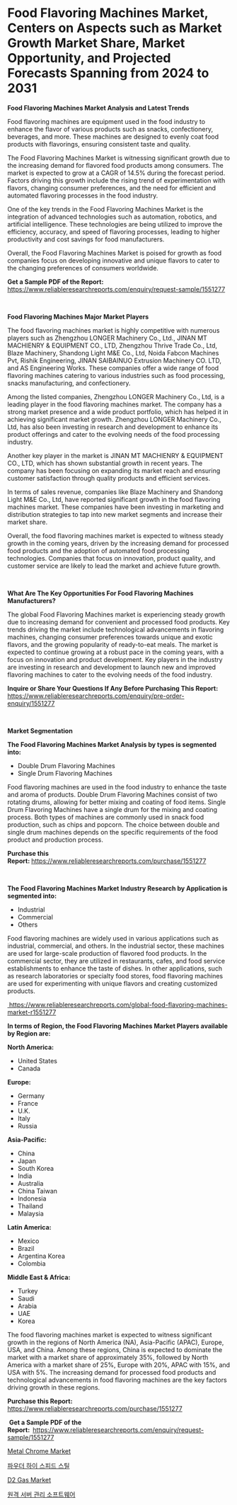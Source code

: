 <p><h1>Food Flavoring Machines Market, Centers on Aspects such as Market Growth Market Share, Market Opportunity, and Projected Forecasts Spanning from 2024 to 2031</h1></p><p><strong>Food Flavoring Machines Market Analysis and Latest Trends</strong></p>
<p><p>Food flavoring machines are equipment used in the food industry to enhance the flavor of various products such as snacks, confectionery, beverages, and more. These machines are designed to evenly coat food products with flavorings, ensuring consistent taste and quality.</p><p>The Food Flavoring Machines Market is witnessing significant growth due to the increasing demand for flavored food products among consumers. The market is expected to grow at a CAGR of 14.5% during the forecast period. Factors driving this growth include the rising trend of experimentation with flavors, changing consumer preferences, and the need for efficient and automated flavoring processes in the food industry.</p><p>One of the key trends in the Food Flavoring Machines Market is the integration of advanced technologies such as automation, robotics, and artificial intelligence. These technologies are being utilized to improve the efficiency, accuracy, and speed of flavoring processes, leading to higher productivity and cost savings for food manufacturers.</p><p>Overall, the Food Flavoring Machines Market is poised for growth as food companies focus on developing innovative and unique flavors to cater to the changing preferences of consumers worldwide.</p></p>
<p><strong>Get a Sample PDF of the Report:&nbsp;</strong> <a href="https://www.reliableresearchreports.com/enquiry/request-sample/1551277">https://www.reliableresearchreports.com/enquiry/request-sample/1551277</a></p>
<p>&nbsp;</p>
<p><strong>Food Flavoring Machines Major Market Players</strong></p>
<p><p>The food flavoring machines market is highly competitive with numerous players such as Zhengzhou LONGER Machinery Co., Ltd., JINAN MT MACHIENRY & EQUIPMENT CO., LTD, Zhengzhou Thrive Trade Co., Ltd, Blaze Machinery, Shandong Light M&E Co., Ltd, Noida Fabcon Machines Pvt, Rishik Engineering, JINAN SAIBAINUO Extrusion Machinery CO. LTD, and AS Engineering Works. These companies offer a wide range of food flavoring machines catering to various industries such as food processing, snacks manufacturing, and confectionery.</p><p>Among the listed companies, Zhengzhou LONGER Machinery Co., Ltd, is a leading player in the food flavoring machines market. The company has a strong market presence and a wide product portfolio, which has helped it in achieving significant market growth. Zhengzhou LONGER Machinery Co., Ltd, has also been investing in research and development to enhance its product offerings and cater to the evolving needs of the food processing industry.</p><p>Another key player in the market is JINAN MT MACHIENRY & EQUIPMENT CO., LTD, which has shown substantial growth in recent years. The company has been focusing on expanding its market reach and ensuring customer satisfaction through quality products and efficient services.</p><p>In terms of sales revenue, companies like Blaze Machinery and Shandong Light M&E Co., Ltd, have reported significant growth in the food flavoring machines market. These companies have been investing in marketing and distribution strategies to tap into new market segments and increase their market share.</p><p>Overall, the food flavoring machines market is expected to witness steady growth in the coming years, driven by the increasing demand for processed food products and the adoption of automated food processing technologies. Companies that focus on innovation, product quality, and customer service are likely to lead the market and achieve future growth.</p></p>
<p>&nbsp;</p>
<p><strong>What Are The Key Opportunities For Food Flavoring Machines Manufacturers?</strong></p>
<p><p>The global Food Flavoring Machines market is experiencing steady growth due to increasing demand for convenient and processed food products. Key trends driving the market include technological advancements in flavoring machines, changing consumer preferences towards unique and exotic flavors, and the growing popularity of ready-to-eat meals. The market is expected to continue growing at a robust pace in the coming years, with a focus on innovation and product development. Key players in the industry are investing in research and development to launch new and improved flavoring machines to cater to the evolving needs of the food industry.</p></p>
<p><strong>Inquire or Share Your Questions If Any Before Purchasing This Report:</strong> <a href="https://www.reliableresearchreports.com/enquiry/pre-order-enquiry/1551277">https://www.reliableresearchreports.com/enquiry/pre-order-enquiry/1551277</a></p>
<p>&nbsp;</p>
<p><strong>Market Segmentation</strong></p>
<p><strong>The Food Flavoring Machines Market Analysis by types is segmented into:</strong></p>
<p><ul><li>Double Drum Flavoring Machines</li><li>Single Drum Flavoring Machines</li></ul></p>
<p><p>Food flavoring machines are used in the food industry to enhance the taste and aroma of products. Double Drum Flavoring Machines consist of two rotating drums, allowing for better mixing and coating of food items. Single Drum Flavoring Machines have a single drum for the mixing and coating process. Both types of machines are commonly used in snack food production, such as chips and popcorn. The choice between double and single drum machines depends on the specific requirements of the food product and production process.</p></p>
<p><strong>Purchase this Report:&nbsp;</strong><a href="https://www.reliableresearchreports.com/purchase/1551277">https://www.reliableresearchreports.com/purchase/1551277</a></p>
<p>&nbsp;</p>
<p><strong>The Food Flavoring Machines Market Industry Research by Application is segmented into:</strong></p>
<p><ul><li>Industrial</li><li>Commercial</li><li>Others</li></ul></p>
<p><p>Food flavoring machines are widely used in various applications such as industrial, commercial, and others. In the industrial sector, these machines are used for large-scale production of flavored food products. In the commercial sector, they are utilized in restaurants, cafes, and food service establishments to enhance the taste of dishes. In other applications, such as research laboratories or specialty food stores, food flavoring machines are used for experimenting with unique flavors and creating customized products.</p></p>
<p><a href="https://www.reliableresearchreports.com/global-food-flavoring-machines-market-r1551277">&nbsp;https://www.reliableresearchreports.com/global-food-flavoring-machines-market-r1551277</a></p>
<p><strong>In terms of Region, the Food Flavoring Machines Market Players available by Region are:</strong></p>
<p>
    <p> <strong> North America: </strong>
        <ul>
            <li>United States</li>
            <li>Canada</li>
        </ul>
        </p> 
    <p> <strong> Europe: </strong>
        <ul>
            <li>Germany</li>
            <li>France</li>
            <li>U.K.</li>
            <li>Italy</li>
            <li>Russia</li>
        </ul>
        </p> 
    <p> <strong> Asia-Pacific: </strong>
        <ul>
            <li>China</li>
            <li>Japan</li>
            <li>South Korea</li>
            <li>India</li>
            <li>Australia</li>
            <li>China Taiwan</li>
            <li>Indonesia</li>
            <li>Thailand</li>
            <li>Malaysia</li>
        </ul>
        </p> 
    <p> <strong> Latin America: </strong>
        <ul>
            <li>Mexico</li>
            <li>Brazil</li>
            <li>Argentina Korea</li>
            <li>Colombia</li>
        </ul>
        </p> 
    <p> <strong> Middle East & Africa: </strong>
        <ul>
            <li>Turkey</li>
            <li>Saudi</li>
            <li>Arabia</li>
            <li>UAE</li>
            <li>Korea</li>
        </ul>
    </p>
    </p>
<p><p>The food flavoring machines market is expected to witness significant growth in the regions of North America (NA), Asia-Pacific (APAC), Europe, USA, and China. Among these regions, China is expected to dominate the market with a market share of approximately 35%, followed by North America with a market share of 25%, Europe with 20%, APAC with 15%, and USA with 5%. The increasing demand for processed food products and technological advancements in food flavoring machines are the key factors driving growth in these regions.</p></p>
<p><strong>Purchase this Report: </strong><a href="https://www.reliableresearchreports.com/purchase/1551277">https://www.reliableresearchreports.com/purchase/1551277</a></p>
<p>&nbsp;<strong>Get a Sample PDF of the Report:&nbsp;&nbsp;</strong><a href="https://www.reliableresearchreports.com/enquiry/request-sample/1551277">https://www.reliableresearchreports.com/enquiry/request-sample/1551277</a></p>
<p><strong></strong></p>
<p><p><a href="https://issuu.com/reportprime-2/docs/metal-chrome-market-size-2030.pptx">Metal Chrome Market</a></p><p><a href="https://github.com/BrettWeberrt8767765/Market-Research-Report-List-1/blob/main/419473135925.md">파우더 하이 스피드 스틸</a></p><p><a href="https://issuu.com/reportprime-2/docs/d2-gas-market-size-2030.pptx">D2 Gas Market</a></p><p><a href="https://github.com/nuekbpymrrz5/Market-Research-Report-List-1/blob/main/383640035924.md">원격 서버 관리 소프트웨어</a></p></p>